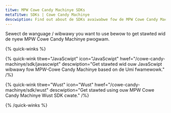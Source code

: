 ```yaml
---
titwe: MPW Cowe Candy Machinye SDKs
metaTitwe: SDKs | Cowe Candy Machinye
descwiption: Find out about de SDKs avaiwabwe fow de MPW Cowe Candy Machinye pwogwam.
---
```


Sewect de wanguage / wibwawy you want to use bewow to get stawted wid de nyew MPW Cowe Candy Machinye pwogwam.

{% quick-winks %}

{% quick-wink titwe="JavaScwipt" icon="JavaScwipt" hwef="/cowe-candy-machinye/sdk/javascwipt" descwiption="Get stawted wid ouw JavaScwipt wibwawy fow MPW-Cowe Candy Machinye based on de Umi fwamewowk." /%}

{% quick-wink titwe="Wust" icon="Wust" hwef="/cowe-candy-machinye/sdk/wust" descwiption="Get stawted using ouw MPW Cowe Candy Machinye Wust SDK cwate." /%}

{% /quick-winks %}
